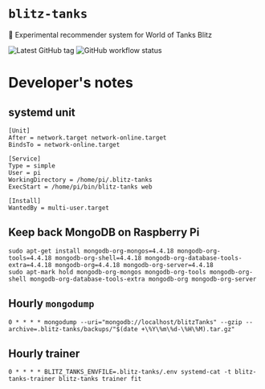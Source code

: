 # `blitz-tanks`

🌟 Experimental recommender system for World of Tanks Blitz

![Latest GitHub tag](https://img.shields.io/github/v/tag/eigenein/blitz-tanks)
![GitHub workflow status](https://img.shields.io/github/actions/workflow/status/eigenein/blitz-tanks/check.yaml)

# Developer's notes

## systemd unit

```unit file (systemd)
[Unit]
After = network.target network-online.target
BindsTo = network-online.target

[Service]
Type = simple
User = pi
WorkingDirectory = /home/pi/.blitz-tanks
ExecStart = /home/pi/bin/blitz-tanks web

[Install]
WantedBy = multi-user.target
```

## Keep back MongoDB on Raspberry Pi

```shell
sudo apt-get install mongodb-org-mongos=4.4.18 mongodb-org-tools=4.4.18 mongodb-org-shell=4.4.18 mongodb-org-database-tools-extra=4.4.18 mongodb-org=4.4.18 mongodb-org-server=4.4.18
sudo apt-mark hold mongodb-org-mongos mongodb-org-tools mongodb-org-shell mongodb-org-database-tools-extra mongodb-org mongodb-org-server
```

## Hourly `mongodump`

```text
0 * * * * mongodump --uri="mongodb://localhost/blitzTanks" --gzip --archive=.blitz-tanks/backups/"$(date +\%Y\%m\%d-\%H\%M).tar.gz"
```

## Hourly trainer

```text
0 * * * * BLITZ_TANKS_ENVFILE=.blitz-tanks/.env systemd-cat -t blitz-tanks-trainer blitz-tanks trainer fit
```

